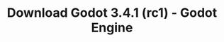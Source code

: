 ---
# Generated by /tools/generators/src/download_archive_generator !!! do not edit by hand !!!
title: 'Download Godot 3.4.1 (rc1) - Godot Engine'
type: 'download/archive'
name: '3.4.1'
flavor: 'rc1'
release_date: '2021-11-26T03:00:00-00:00'
release_notes: 'article/release-candidate-godot-3-4-1-rc-1/'
primaryPlatforms:
  - 'android.apk'
  - 'linux.64'
  - 'macos.universal'
  - 'windows.64'
  - 'linux_server.headless.64'
  - 'web'
  - 'templates'
links:
  android.apk:
    name: 'android.apk'
    title: 'Android'
    caption: 'APK Universal (ARM64 + ARMv7 + x86_64 + x86)'
    tags:
      - 'APK download'
      - 'ARM64/v7'
      - 'x86 (64 & 32 bit)'
    hosts:
      github_builds:
        regular: 'https://github.com/godotengine/godot-builds/releases/download/3.4.1-rc1/Godot_v3.4.1-rc1_android_editor.apk'
        mono: '#'
      github:
        regular: 'https://github.com/godotengine/godot/releases/download/3.4.1-rc1/Godot_v3.4.1-rc1_android_editor.apk'
        mono: '#'
  linux.64:
    name: 'linux.64'
    title: 'Linux'
    caption: 'Padrão (x86_64)'
    tags:
      - '64 bit'
    hosts:
      github_builds:
        regular: 'https://github.com/godotengine/godot-builds/releases/download/3.4.1-rc1/Godot_v3.4.1-rc1_x11.64.zip'
        mono: 'https://github.com/godotengine/godot-builds/releases/download/3.4.1-rc1/Godot_v3.4.1-rc1_mono_x11_64.zip'
      github:
        regular: 'https://github.com/godotengine/godot/releases/download/3.4.1-rc1/Godot_v3.4.1-rc1_x11.64.zip'
        mono: 'https://github.com/godotengine/godot/releases/download/3.4.1-rc1/Godot_v3.4.1-rc1_mono_x11_64.zip'
  macos.universal:
    name: 'macos.universal'
    title: 'macOS'
    caption: 'Universal (x86_64 + Silício da Apple)'
    tags:
      - 'Intel/Apple Silicon'
      - '64 bit'
    hosts:
      github_builds:
        regular: 'https://github.com/godotengine/godot-builds/releases/download/3.4.1-rc1/Godot_v3.4.1-rc1_osx.universal.zip'
        mono: 'https://github.com/godotengine/godot-builds/releases/download/3.4.1-rc1/Godot_v3.4.1-rc1_mono_osx.universal.zip'
      github:
        regular: 'https://github.com/godotengine/godot/releases/download/3.4.1-rc1/Godot_v3.4.1-rc1_osx.universal.zip'
        mono: 'https://github.com/godotengine/godot/releases/download/3.4.1-rc1/Godot_v3.4.1-rc1_mono_osx.universal.zip'
  windows.64:
    name: 'windows.64'
    title: 'Windows'
    caption: 'Padrão (x86_64)'
    tags:
      - '64 bit'
    hosts:
      github_builds:
        regular: 'https://github.com/godotengine/godot-builds/releases/download/3.4.1-rc1/Godot_v3.4.1-rc1_win64.exe.zip'
        mono: 'https://github.com/godotengine/godot-builds/releases/download/3.4.1-rc1/Godot_v3.4.1-rc1_mono_win64.zip'
      github:
        regular: 'https://github.com/godotengine/godot/releases/download/3.4.1-rc1/Godot_v3.4.1-rc1_win64.exe.zip'
        mono: 'https://github.com/godotengine/godot/releases/download/3.4.1-rc1/Godot_v3.4.1-rc1_mono_win64.zip'
  linux_server.headless.64:
    name: 'linux_server.headless.64'
    title: 'Linux Server'
    caption: 'Headless (x86_64)'
    tags:
      - '64 bit'
      - 'Headless'
    hosts:
      github_builds:
        regular: 'https://github.com/godotengine/godot-builds/releases/download/3.4.1-rc1/Godot_v3.4.1-rc1_linux_headless.64.zip'
        mono: 'https://github.com/godotengine/godot-builds/releases/download/3.4.1-rc1/Godot_v3.4.1-rc1_mono_linux_headless_64.zip'
      github:
        regular: 'https://github.com/godotengine/godot/releases/download/3.4.1-rc1/Godot_v3.4.1-rc1_linux_headless.64.zip'
        mono: 'https://github.com/godotengine/godot/releases/download/3.4.1-rc1/Godot_v3.4.1-rc1_mono_linux_headless_64.zip'
  web:
    name: 'web'
    title: 'Editor Web'
    caption: ''
    tags:
      - 'Self-hosted'
      - 'Cross-platform'
    hosts:
      github_builds:
        regular: 'https://github.com/godotengine/godot-builds/releases/download/3.4.1-rc1/Godot_v3.4.1-rc1_web_editor.zip'
        mono: '#'
      github:
        regular: 'https://github.com/godotengine/godot/releases/download/3.4.1-rc1/Godot_v3.4.1-rc1_web_editor.zip'
        mono: '#'
  linux.32:
    name: 'linux.32'
    title: 'Linux'
    caption: 'Padrão (x86)'
    tags:
      - '32 bit'
    hosts:
      github_builds:
        regular: 'https://github.com/godotengine/godot-builds/releases/download/3.4.1-rc1/Godot_v3.4.1-rc1_x11.32.zip'
        mono: 'https://github.com/godotengine/godot-builds/releases/download/3.4.1-rc1/Godot_v3.4.1-rc1_mono_x11_32.zip'
      github:
        regular: 'https://github.com/godotengine/godot/releases/download/3.4.1-rc1/Godot_v3.4.1-rc1_x11.32.zip'
        mono: 'https://github.com/godotengine/godot/releases/download/3.4.1-rc1/Godot_v3.4.1-rc1_mono_x11_32.zip'
  windows.32:
    name: 'windows.32'
    title: 'Windows'
    caption: 'Padrão (x86)'
    tags:
      - '32 bit'
    hosts:
      github_builds:
        regular: 'https://github.com/godotengine/godot-builds/releases/download/3.4.1-rc1/Godot_v3.4.1-rc1_win32.exe.zip'
        mono: 'https://github.com/godotengine/godot-builds/releases/download/3.4.1-rc1/Godot_v3.4.1-rc1_mono_win32.zip'
      github:
        regular: 'https://github.com/godotengine/godot/releases/download/3.4.1-rc1/Godot_v3.4.1-rc1_win32.exe.zip'
        mono: 'https://github.com/godotengine/godot/releases/download/3.4.1-rc1/Godot_v3.4.1-rc1_mono_win32.zip'
  linux_server.64:
    name: 'linux_server.64'
    title: 'Servidor Linux'
    caption: 'Padrão (x86_64)'
    tags:
      - '64 bit'
    hosts:
      github_builds:
        regular: 'https://github.com/godotengine/godot-builds/releases/download/3.4.1-rc1/Godot_v3.4.1-rc1_linux_server.64.zip'
        mono: 'https://github.com/godotengine/godot-builds/releases/download/3.4.1-rc1/Godot_v3.4.1-rc1_mono_linux_server_64.zip'
      github:
        regular: 'https://github.com/godotengine/godot/releases/download/3.4.1-rc1/Godot_v3.4.1-rc1_linux_server.64.zip'
        mono: 'https://github.com/godotengine/godot/releases/download/3.4.1-rc1/Godot_v3.4.1-rc1_mono_linux_server_64.zip'
  aar_library:
    name: 'aar_library'
    title: 'Biblioteca de AAR'
    caption: ''
    tags:
      - 'Android plugins'
      - 'Java'
      - 'Kotlin'
    hosts:
      github_builds:
        regular: 'https://github.com/godotengine/godot-builds/releases/download/3.4.1-rc1/godot-lib.3.4.1.rc1.release.aar'
        mono: 'https://github.com/godotengine/godot-builds/releases/download/3.4.1-rc1/godot-lib.3.4.1.rc1.mono.release.aar'
      github:
        regular: 'https://github.com/godotengine/godot/releases/download/3.4.1-rc1/godot-lib.3.4.1.rc1.release.aar'
        mono: 'https://github.com/godotengine/godot/releases/download/3.4.1-rc1/godot-lib.3.4.1.rc1.mono.release.aar'
  templates:
    name: 'templates'
    title: 'Modelos de exportação'
    caption: ''
    tags:
      - 'Utilizado para exportar os seus jogos para todas as plataformas suportadas'
    hosts:
      github_builds:
        regular: 'https://github.com/godotengine/godot-builds/releases/download/3.4.1-rc1/Godot_v3.4.1-rc1_export_templates.tpz'
        mono: 'https://github.com/godotengine/godot-builds/releases/download/3.4.1-rc1/Godot_v3.4.1-rc1_mono_export_templates.tpz'
      github:
        regular: 'https://github.com/godotengine/godot/releases/download/3.4.1-rc1/Godot_v3.4.1-rc1_export_templates.tpz'
        mono: 'https://github.com/godotengine/godot/releases/download/3.4.1-rc1/Godot_v3.4.1-rc1_mono_export_templates.tpz'
---